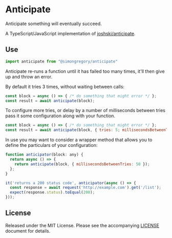 # Anticipate

Anticipate something will eventually succeed. 

A TypeScript/JavaScript implementation of [joshski/anticipate](https://github.com/joshski/anticipate).

## Use

```js
import anticipate from "@simongregory/anticipate"
```

Anticipate re-runs a function until it has failed too many times, it'll then give up and throw an error.  

By default it tries 3 times, without waiting between calls:


```js
const block = async () => { /* do something that might error */ };
const result = await anticipate(block);
```

To configure more tries, or delay by a number of milliseconds between tries pass it some configuration along with your function.

```js
const block = async () => { /* do something that might error */ };
const result = await anticipate(block, { tries: 5; millisecondsBetweenTries: 10 });
```

In use you may want to consider a wrapper method that allows you to define the particulars of your configuration: 

```js
function anticipator(block: any) {
  return async () => {
    return anticipate(block, { millisecondsBetweenTries: 50 });
  };
}

it('returns a 200 status code', anticipator(async () => {
  const response = await request('http://example.com').get('/list');
  expect(response.status).toEqual(200);
}));
```

## License

Released under the MIT License. Please see the accompanying [LICENSE](LICENSE) document for details.
